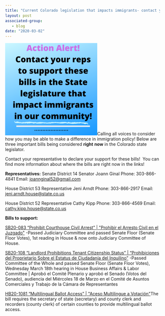 ```yaml
---
title: "Current Colorado legislation that impacts immigrants- contact your rep today!"
layout: post
associated-group:
   - blog
date: "2020-03-02"
---
```


[![](/media/Abolish-Columbus-Day-1-300x300.png)](http://fccan.org/uncategorized/current-colorado-legislation-that-impacts-immigrants-contact-your-rep-today/attachment/abolish-columbus-day-1/)Calling all voices to consider how you may be able to make a difference in immigration policy! Below are three important bills being considered **right** **now** in the Colorado state legislator.

Contact your representative to declare your support for these bills!  You can find more information about where the bills are right now in the links!

**Representatives:** Senate District 14 Senator Joann Ginal Phone: 303-866-4841 Email: [joannginal52@gmail.com](mailto:joannginal52@gmail.com)

House District 53 Representative Jeni Arndt Phone: 303-866-2917 Email: [jeni.arndt.house@state.co.us](mailto:jeni.arndt.house@state.co.us)

House District 52 Representative Cathy Kipp Phone: 303-866-4569 Email: [cathy.kipp.house@state.co.us](_wp_link_placeholder)

**Bills to support:**

[SB20-083 “Prohibit Courthouse Civil Arrest” | "Prohibir el Arresto Civil en el Juzgado"](https://leg.colorado.gov/bills/sb20-083) -Passed Judiciary Committee and passed Senate Floor (Senate Floor Votes), 1st reading in House & now onto Judiciary Committee of House.

[SB20-108 “Landlord Prohibitions Tenant Citizenship Status” | “Prohibiciones del Proprietario Sobre el Estatus de Ciudadanía del Inquilino”](https://leg.colorado.gov/bills/sb20-108) -Passed Committee of the Whole and passed Senate Floor (Senate Floor Votes), Wednesday March 18th hearing in House Business Affairs & Labor Committee | Aprobó el Comité Plenario y aprobó el Senado (Votos del Senado), audiencia del Miércoles 18 de Marzo en el Comité de Asuntos Comerciales y Trabajo de la Cámara de Representantes

[HB20-1081 “Multilingual Ballot Access” | "Aceso Multilingue a Votación"](https://leg.colorado.gov/bills/hb20-1081)The bill requires the secretary of state (secretary) and county clerk and recorders (county clerk) of certain counties to provide multilingual ballot access.
